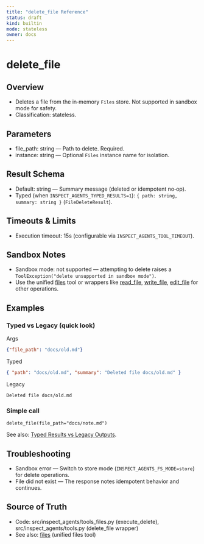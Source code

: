 ```yaml
---
title: "delete_file Reference"
status: draft
kind: builtin
mode: stateless
owner: docs
---
```


# delete_file

## Overview
- Deletes a file from the in‑memory `Files` store. Not supported in sandbox mode for safety.
- Classification: stateless.

## Parameters
- file_path: string — Path to delete. Required.
- instance: string — Optional `Files` instance name for isolation.

## Result Schema
- Default: string — Summary message (deleted or idempotent no‑op).
- Typed (when `INSPECT_AGENTS_TYPED_RESULTS=1`): `{ path: string, summary: string }` (`FileDeleteResult`).

## Timeouts & Limits
- Execution timeout: 15s (configurable via `INSPECT_AGENTS_TOOL_TIMEOUT`).

## Sandbox Notes
- Sandbox mode: not supported — attempting to delete raises a `ToolException("delete unsupported in sandbox mode")`.
- Use the unified [files](files.md) tool or wrappers like [read_file](read_file.md), [write_file](write_file.md), [edit_file](edit_file.md) for other operations.

## Examples
### Typed vs Legacy (quick look)

Args
```json
{"file_path": "docs/old.md"}
```

Typed
```json
{ "path": "docs/old.md", "summary": "Deleted file docs/old.md" }
```

Legacy
```
Deleted file docs/old.md
```

### Simple call
```
delete_file(file_path="docs/note.md")
```

See also: [Typed Results vs Legacy Outputs](typed_results.md).

## Troubleshooting
- Sandbox error — Switch to store mode (`INSPECT_AGENTS_FS_MODE=store`) for delete operations.
- File did not exist — The response notes idempotent behavior and continues.

## Source of Truth
- Code: src/inspect_agents/tools_files.py (execute_delete), src/inspect_agents/tools.py (delete_file wrapper)
- See also: [files](files.md) (unified files tool)
